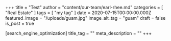 +++
title = "Test"
author = "content/our-team/earl-rhee.md"
categories = [ "Real Estate" ]
tags = [ "my tag" ]
date = 2020-07-15T00:00:00.000Z
featured_image = "/uploads/guam.jpg"
image_alt_tag = "guam"
draft = false
is_post = true

[search_engine_optimization]
title_tag = ""
meta_description = ""
+++

